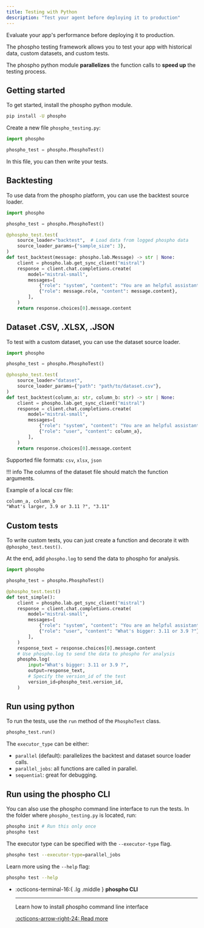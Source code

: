 ```yaml
---
title: Testing with Python
description: "Test your agent before deploying it to production"
---
```


Evaluate your app's performance before deploying it to production. 

The phospho testing framework allows you to test your app with historical data, custom datasets, and custom tests.

The phospho python module **parallelizes** the function calls to **speed up** the testing process.

## Getting started

To get started, install the phospho python module.

```bash
pip install -U phospho
```

Create a new file `phospho_testing.py`:

```python
import phospho

phospho_test = phospho.PhosphoTest()
```

In this file, you can then write your tests.


## Backtesting

To use data from the phospho platform, you can use the backtest source loader.

```python
import phospho 

phospho_test = phospho.PhosphoTest()

@phospho_test.test(
    source_loader="backtest",  # Load data from logged phospho data
    source_loader_params={"sample_size": 3},
)
def test_backtest(message: phospho.lab.Message) -> str | None:
    client = phospho.lab.get_sync_client("mistral")
    response = client.chat.completions.create(
        model="mistral-small",
        messages=[
            {"role": "system", "content": "You are an helpful assistant"},
            {"role": message.role, "content": message.content},
        ],
    )
    return response.choices[0].message.content
```


## Dataset .CSV, .XLSX, .JSON

To test with a custom dataset, you can use the dataset source loader.


```python
import phospho 

phospho_test = phospho.PhosphoTest()

@phospho_test.test(
    source_loader="dataset", 
    source_loader_params={"path": "path/to/dataset.csv"},
)
def test_backtest(column_a: str, column_b: str) -> str | None:
    client = phospho.lab.get_sync_client("mistral")
    response = client.chat.completions.create(
        model="mistral-small",
        messages=[
            {"role": "system", "content": "You are an helpful assistant"},
            {"role": "user", "content": column_a},
        ],
    )
    return response.choices[0].message.content
```


Supported file formats: `csv`, `xlsx`, `json`

!!! info
    The columns of the dataset file should match the function arguments.

Example of a local csv file:

```txt
column_a, column_b
"What's larger, 3.9 or 3.11 ?", "3.11"
```

## Custom tests

To write custom tests, you can just create a function and decorate it with `@phospho_test.test()`. 

At the end, add `phospho.log` to send the data to phospho for analysis.

```python
import phospho

phospho_test = phospho.PhosphoTest()

@phospho_test.test()
def test_simple():
    client = phospho.lab.get_sync_client("mistral")
    response = client.chat.completions.create(
        model="mistral-small",
        messages=[
            {"role": "system", "content": "You are an helpful assistant"},
            {"role": "user", "content": "What's bigger: 3.11 or 3.9 ?"},
        ],
    )
    response_text = response.choices[0].message.content
    # Use phospho.log to send the data to phospho for analysis
    phospho.log(
        input="What's bigger: 3.11 or 3.9 ?",
        output=response_text,
        # Specify the version_id of the test
        version_id=phospho_test.version_id,
    )
```

## Run using python

To run the tests, use the `run` method of the `PhosphoTest` class.

```python
phospho_test.run()
```

The `executor_type` can be either:
- `parallel` (default): parallelizes the backtest and dataset source loader calls. 
- `parallel_jobs`: all functions are called in parallel.
- `sequential`: great for debugging.

## Run using the phospho CLI

You can also use the phospho command line interface to run the tests. In the folder where `phospho_testing.py` is located, run:

```bash
phospho init # Run this only once
phospho test
```

The executor type can be specified with the `--executor-type` flag. 

```bash
phospho test --executor-type=parallel_jobs
```

Learn more using the `--help` flag:

```bash
phospho test --help
```

<div class="grid cards" markdown>

-   :octicons-terminal-16:{ .lg .middle } __phospho CLI__

    ---

    Learn how to install phospho command line interface

    [:octicons-arrow-right-24: Read more](#)

</div>
